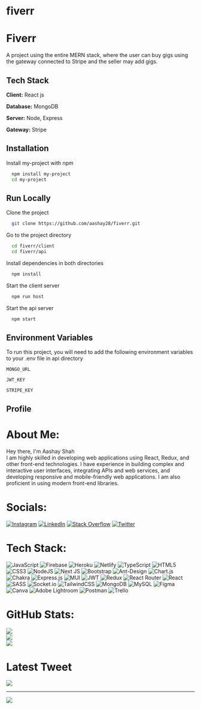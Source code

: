 # fiverr

# Fiverr

A project using the entire MERN stack, where the user can buy gigs using the gateway connected to Stripe and the seller may add gigs.

## Tech Stack

**Client:** React js

**Database:** MongoDB

**Server:** Node, Express

**Gateway:** Stripe

## Installation

Install my-project with npm

```bash
  npm install my-project
  cd my-project
```

## Run Locally

Clone the project

```bash
  git clone https://github.com/aashay28/fiverr.git
```

Go to the project directory

```bash
  cd fiverr/client
  cd fiverr/api
```

Install dependencies in both directories

```bash
  npm install
```

Start the client server

```bash
  npm run host
```

Start the api server

```bash
  npm start
```

## Environment Variables

To run this project, you will need to add the following environment variables to your .env file in api directory

`MONGO_URL`

`JWT_KEY`

`STRIPE_KEY`

## Profile

# About Me:

Hey there, I'm Aashay Shah<br>I am highly skilled in developing web applications using React, Redux, and other front-end technologies. I have experience in building complex and interactive user interfaces, integrating APIs and web services, and developing responsive and mobile-friendly web applications. I am also proficient in using modern front-end libraries.

# Socials:

[![Instagram](https://img.shields.io/badge/Instagram-%23E4405F.svg?logo=Instagram&logoColor=white)](https://instagram.com/_s.aashay_) [![LinkedIn](https://img.shields.io/badge/LinkedIn-%230077B5.svg?logo=linkedin&logoColor=white)](https://linkedin.com/in/aashay28) [![Stack Overflow](https://img.shields.io/badge/-Stackoverflow-FE7A16?logo=stack-overflow&logoColor=white)](https://stackoverflow.com/users/aashay-shah) [![Twitter](https://img.shields.io/badge/Twitter-%231DA1F2.svg?logo=Twitter&logoColor=white)](https://twitter.com/aashayshah28)

# Tech Stack:

![JavaScript](https://img.shields.io/badge/javascript-%23323330.svg?style=for-the-badge&logo=javascript&logoColor=%23F7DF1E) ![Firebase](https://img.shields.io/badge/firebase-%23039BE5.svg?style=for-the-badge&logo=firebase) ![Heroku](https://img.shields.io/badge/heroku-%23430098.svg?style=for-the-badge&logo=heroku&logoColor=white) ![Netlify](https://img.shields.io/badge/netlify-%23000000.svg?style=for-the-badge&logo=netlify&logoColor=#00C7B7) ![TypeScript](https://img.shields.io/badge/typescript-%23007ACC.svg?style=for-the-badge&logo=typescript&logoColor=white) ![HTML5](https://img.shields.io/badge/html5-%23E34F26.svg?style=for-the-badge&logo=html5&logoColor=white) ![CSS3](https://img.shields.io/badge/css3-%231572B6.svg?style=for-the-badge&logo=css3&logoColor=white) ![NodeJS](https://img.shields.io/badge/node.js-6DA55F?style=for-the-badge&logo=node.js&logoColor=white) ![Next JS](https://img.shields.io/badge/Next-black?style=for-the-badge&logo=next.js&logoColor=white) ![Bootstrap](https://img.shields.io/badge/bootstrap-%23563D7C.svg?style=for-the-badge&logo=bootstrap&logoColor=white) ![Ant-Design](https://img.shields.io/badge/-AntDesign-%230170FE?style=for-the-badge&logo=ant-design&logoColor=white) ![Chart.js](https://img.shields.io/badge/chart.js-F5788D.svg?style=for-the-badge&logo=chart.js&logoColor=white) ![Chakra](https://img.shields.io/badge/chakra-%234ED1C5.svg?style=for-the-badge&logo=chakraui&logoColor=white) ![Express.js](https://img.shields.io/badge/express.js-%23404d59.svg?style=for-the-badge&logo=express&logoColor=%2361DAFB) ![MUI](https://img.shields.io/badge/MUI-%230081CB.svg?style=for-the-badge&logo=material-ui&logoColor=white) ![JWT](https://img.shields.io/badge/JWT-black?style=for-the-badge&logo=JSON%20web%20tokens) ![Redux](https://img.shields.io/badge/redux-%23593d88.svg?style=for-the-badge&logo=redux&logoColor=white) ![React Router](https://img.shields.io/badge/React_Router-CA4245?style=for-the-badge&logo=react-router&logoColor=white) ![React](https://img.shields.io/badge/react-%2320232a.svg?style=for-the-badge&logo=react&logoColor=%2361DAFB) ![SASS](https://img.shields.io/badge/SASS-hotpink.svg?style=for-the-badge&logo=SASS&logoColor=white) ![Socket.io](https://img.shields.io/badge/Socket.io-black?style=for-the-badge&logo=socket.io&badgeColor=010101) ![TailwindCSS](https://img.shields.io/badge/tailwindcss-%2338B2AC.svg?style=for-the-badge&logo=tailwind-css&logoColor=white) ![MongoDB](https://img.shields.io/badge/MongoDB-%234ea94b.svg?style=for-the-badge&logo=mongodb&logoColor=white) ![MySQL](https://img.shields.io/badge/mysql-%2300f.svg?style=for-the-badge&logo=mysql&logoColor=white) ![Figma](https://img.shields.io/badge/figma-%23F24E1E.svg?style=for-the-badge&logo=figma&logoColor=white) ![Canva](https://img.shields.io/badge/Canva-%2300C4CC.svg?style=for-the-badge&logo=Canva&logoColor=white) ![Adobe Lightroom](https://img.shields.io/badge/Adobe%20Lightroom-31A8FF.svg?style=for-the-badge&logo=Adobe%20Lightroom&logoColor=white) ![Postman](https://img.shields.io/badge/Postman-FF6C37?style=for-the-badge&logo=postman&logoColor=white) ![Trello](https://img.shields.io/badge/Trello-%23026AA7.svg?style=for-the-badge&logo=Trello&logoColor=white)

# GitHub Stats:

![](https://github-readme-stats.vercel.app/api?username=aashay28&theme=darcula&hide_border=false&include_all_commits=false&count_private=true)<br/>
![](https://github-readme-streak-stats.herokuapp.com/?user=aashay28&theme=darcula&hide_border=false)<br/>
![](https://github-readme-stats.vercel.app/api/top-langs/?username=aashay28&theme=darcula&hide_border=false&include_all_commits=false&count_private=true&layout=compact)

# Latest Tweet

[![](https://gtce.itsvg.in/api?username=aashayshah28)](https://github.com/VishwaGauravIn/github-twitter-card-embed)

---

[![](https://visitcount.itsvg.in/api?id=aashay28&icon=0&color=0)](https://visitcount.itsvg.in)
